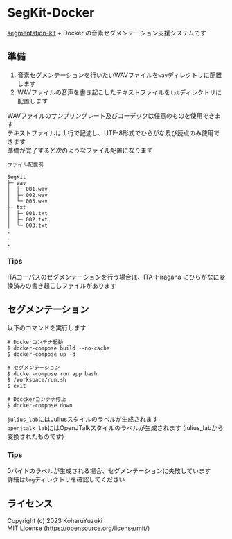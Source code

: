 # SegKit-Docker
[segmentation-kit](https://github.com/julius-speech/segmentation-kit) + Docker の音素セグメンテーション支援システムです  

## 準備
1. 音素セグメンテーションを行いたいWAVファイルを`wav`ディレクトリに配置します
1. WAVファイルの音声を書き起こしたテキストファイルを`txt`ディレクトリに配置します

WAVファイルのサンプリングレート及びコーデックは任意のものを使用できます  
テキストファイルは１行で記述し、UTF-8形式でひらがな及び読点のみ使用できます  
準備が完了すると次のようなファイル配置になります  

```
ファイル配置例

SegKit
├─ wav
│  ├─ 001.wav
│  ├─ 002.wav
│  └─ 003.wav
├─ txt
│  ├─ 001.txt
│  ├─ 002.txt
│  └─ 003.txt
.
.
.
```

### Tips
ITAコーパスのセグメンテーションを行う場合は、[ITA-Hiragana](https://github.com/KoharuYuzuki/ITA-Hiragana) にひらがなに変換済みの書き起こしファイルがあります  

## セグメンテーション
以下のコマンドを実行します  

```
# Dockerコンテナ起動
$ docker-compose build --no-cache
$ docker-compose up -d

# セグメンテーション
$ docker-compose run app bash
$ /workspace/run.sh
$ exit

# Docckerコンテナ停止
$ docker-compose down
```

`julius_lab`にはJuliusスタイルのラベルが生成されます  
`openjtalk_lab`にはOpenJTalkスタイルのラベルが生成されます (julius_labから変換されたものです)  

### Tips
0バイトのラベルが生成される場合、セグメンテーションに失敗しています  
詳細は`log`ディレクトリを確認してください  

## ライセンス
Copyright (c) 2023 KoharuYuzuki  
MIT License (https://opensource.org/license/mit/)  
